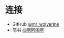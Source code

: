 # 连接

- GitHub [@mr_wolverine](https://github.com/mr-wolverine)
- 简书 [@啊阿伟啊](https://www.jianshu.com/u/40e217e9ee30)
